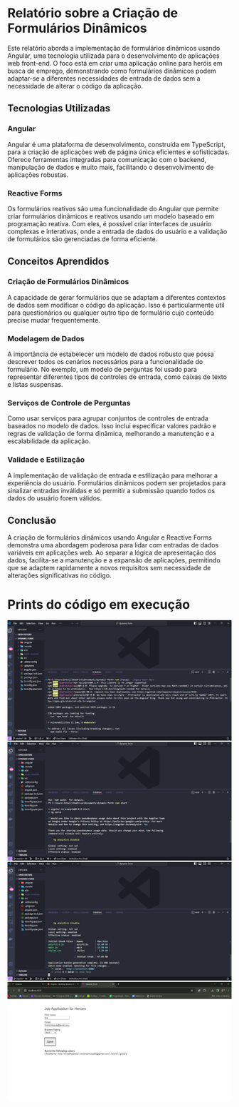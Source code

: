 # Relatório sobre a Criação de Formulários Dinâmicos

Este relatório aborda a implementação de formulários dinâmicos usando Angular, uma tecnologia utilizada para o desenvolvimento de aplicações web front-end. O foco está em criar uma aplicação online para heróis em busca de emprego, demonstrando como formulários dinâmicos podem adaptar-se a diferentes necessidades de entrada de dados sem a necessidade de alterar o código da aplicação.

## Tecnologias Utilizadas

### Angular
Angular é uma plataforma de desenvolvimento, construída em TypeScript, para a criação de aplicações web de página única eficientes e sofisticadas. Oferece ferramentas integradas para comunicação com o backend, manipulação de dados e muito mais, facilitando o desenvolvimento de aplicações robustas.

### Reactive Forms
Os formulários reativos são uma funcionalidade do Angular que permite criar formulários dinâmicos e reativos usando um modelo baseado em programação reativa. Com eles, é possível criar interfaces de usuário complexas e interativas, onde a entrada de dados do usuário e a validação de formulários são gerenciadas de forma eficiente.

## Conceitos Aprendidos

### Criação de Formulários Dinâmicos
A capacidade de gerar formulários que se adaptam a diferentes contextos de dados sem modificar o código da aplicação. Isso é particularmente útil para questionários ou qualquer outro tipo de formulário cujo conteúdo precise mudar frequentemente.

### Modelagem de Dados
A importância de estabelecer um modelo de dados robusto que possa descrever todos os cenários necessários para a funcionalidade do formulário. No exemplo, um modelo de perguntas foi usado para representar diferentes tipos de controles de entrada, como caixas de texto e listas suspensas.

### Serviços de Controle de Perguntas
Como usar serviços para agrupar conjuntos de controles de entrada baseados no modelo de dados. Isso inclui especificar valores padrão e regras de validação de forma dinâmica, melhorando a manutenção e a escalabilidade da aplicação.

### Validade e Estilização
A implementação de validação de entrada e estilização para melhorar a experiência do usuário. Formulários dinâmicos podem ser projetados para sinalizar entradas inválidas e só permitir a submissão quando todos os dados do usuário forem válidos.

## Conclusão

A criação de formulários dinâmicos usando Angular e Reactive Forms demonstra uma abordagem poderosa para lidar com entradas de dados variáveis em aplicações web. Ao separar a lógica de apresentação dos dados, facilita-se a manutenção e a expansão de aplicações, permitindo que se adaptem rapidamente a novos requisitos sem necessidade de alterações significativas no código.


# Prints do código em execução

<img src="../imagens/Captura de tela 2024-03-04 001656.png">
<img src="../imagens/Captura de tela 2024-03-04 001718.png">
<img src="../imagens/Captura de tela 2024-03-04 001732.png">
<img src="../imagens/Captura de tela 2024-03-04 001811.png">